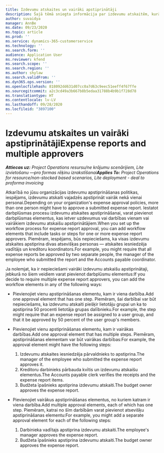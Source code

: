 ```yaml
---
title: Izdevumu atskaites un vairāki apstiprinātāji
description: Šajā tēmā sniegta informācija par izdevumu atskaitēm, kurām ir nepieciešams vairāk nekā vienas personas apstiprinājums.
author: suvaidya
manager: AnnBe
ms.date: 09/23/2020
ms.topic: article
ms.prod: ''
ms.service: dynamics-365-customerservice
ms.technology: ''
ms.search.form: ''
audience: Application User
ms.reviewer: kfend
ms.search.scope: ''
ms.search.region: ''
ms.author: shylaw
ms.search.validFrom: ''
ms.dyn365.ops.version: ''
ms.openlocfilehash: 818092dd631d07cc0a7d63c9eec51eeff4f67ffe
ms.sourcegitcommit: a2c3cd49a3b667b8b5edaa31788b4b9b1f728d78
ms.translationtype: HT
ms.contentlocale: lv-LV
ms.lasthandoff: 09/28/2020
ms.locfileid: "3897100"
---
```

# <a name="expense-reports-and-multiple-approvers"></a><span data-ttu-id="494d3-103">Izdevumu atskaites un vairāki apstiprinātāji</span><span class="sxs-lookup"><span data-stu-id="494d3-103">Expense reports and multiple approvers</span></span>

<span data-ttu-id="494d3-104">_**Attiecas uz:** Project Operations resursu/ne krājumu scenārijiem, Lite izvietošanu —pro formas rēķinu izrakstīšanai_</span><span class="sxs-lookup"><span data-stu-id="494d3-104">_**Applies To:** Project Operations for resource/non-stocked based scenarios, Lite deployment - deal to proforma invoicing_</span></span>

<span data-ttu-id="494d3-105">Atkarībā no jūsu organizācijas izdevumu apstiprināšanas politikas, iespējams, izdevumu atskaiti vajadzēs apstiprināt vairāk nekā vienai personai.</span><span class="sxs-lookup"><span data-stu-id="494d3-105">Depending on your organization's expense approval policies, more than one person might have to approve a submitted expense report.</span></span> <span data-ttu-id="494d3-106">Iestatot darbplūsmas procesu izdevumu atskaites apstiprināšanai, varat pievienot darbplūsmas elementus, kas ietver uzdevumus vai darbības vienam vai vairākiem izdevumu atskaišu apstiprinātājiem.</span><span class="sxs-lookup"><span data-stu-id="494d3-106">When you set up the workflow process for expense report approval, you can add workflow elements that include tasks or steps for one or more expense report approvers.</span></span> <span data-ttu-id="494d3-107">Piemēram, iespējams, būs nepieciešams, ka visas izdevumu atskaites apstiprina divas atsevišķas personas — atskaites iesniedzēja vadītājs un kreditoru koordinators.</span><span class="sxs-lookup"><span data-stu-id="494d3-107">For example, you might require that all expense reports be approved by two separate people, the manager of the employee who submitted the report and the Accounts payable coordinator.</span></span>

<span data-ttu-id="494d3-108">Ja nolemjat, ka ir nepieciešami vairāki izdevumu atskaišu apstiprinātaji, jebkurā no šiem veidiem varat pievienot darbplūsmu elementus:</span><span class="sxs-lookup"><span data-stu-id="494d3-108">If you decide to require multiple expense report approvers, you can add the workflow elements in any of the following ways:</span></span>

- <span data-ttu-id="494d3-109">Pievienojiet vienu apstiprināšanas elementu, kam ir viena darbība.</span><span class="sxs-lookup"><span data-stu-id="494d3-109">Add one approval element that has one step.</span></span> <span data-ttu-id="494d3-110">Piemēram, šai darbībai var būt nepieciešams, ka izdevumu atskaiti piešķir lietotāju grupai un ka to apstiprina 50 procenti lietotāja grupas dalībnieku.</span><span class="sxs-lookup"><span data-stu-id="494d3-110">For example, the step might require that an expense report be assigned to a user group, and that it be approved by 50 percent of the user group's members.</span></span>
- <span data-ttu-id="494d3-111">Pievienojiet vienu apstiprināšanas elementu, kam ir vairākas darbības.</span><span class="sxs-lookup"><span data-stu-id="494d3-111">Add one approval element that has multiple steps.</span></span> <span data-ttu-id="494d3-112">Piemēram, apstiprināšanas elementam var būt vairākas darbības:</span><span class="sxs-lookup"><span data-stu-id="494d3-112">For example, the approval element might have the following steps:</span></span>

    1. <span data-ttu-id="494d3-113">Izdevumu atskaites iesniedzēja pārvaldnieks to apstiprina.</span><span class="sxs-lookup"><span data-stu-id="494d3-113">The manager of the employee who submitted the expense report approves it.</span></span>
    2. <span data-ttu-id="494d3-114">Kreditoru darbinieks pārbauda kvītis un izdevumu atskaišu elementus.</span><span class="sxs-lookup"><span data-stu-id="494d3-114">The Accounts payable clerk verifies the receipts and the expense report items.</span></span>
    3. <span data-ttu-id="494d3-115">Budžeta īpašnieks apstiprina izdevumu atskaiti.</span><span class="sxs-lookup"><span data-stu-id="494d3-115">The budget owner approves the expense report.</span></span>

- <span data-ttu-id="494d3-116">Pievienojiet vairākus apstiprināšanas elementus, no kuriem katram ir viena darbība.</span><span class="sxs-lookup"><span data-stu-id="494d3-116">Add multiple approval elements, each of which has one step.</span></span> <span data-ttu-id="494d3-117">Piemēram, katrai no šīm darbībām varat pievienot atsevišķu apstiprināšanas elementu:</span><span class="sxs-lookup"><span data-stu-id="494d3-117">For example, you might add a separate approval element for each of the following steps:</span></span>

    1. <span data-ttu-id="494d3-118">Darbinieka vadītajs apstiprina izdevumu atskaiti.</span><span class="sxs-lookup"><span data-stu-id="494d3-118">The employee's manager approves the expense report.</span></span>
    2. <span data-ttu-id="494d3-119">Budžeta īpašnieks apstiprina izdevumu atskaiti.</span><span class="sxs-lookup"><span data-stu-id="494d3-119">The budget owner approves the expense report.</span></span>
